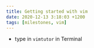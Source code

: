 ```yaml
---
title: Getting started with vim
date: 2020-12-13 3:18:03 +1200
tags: [milestones, vim]
---
```


- type in `vimtutor` in Terminal 

